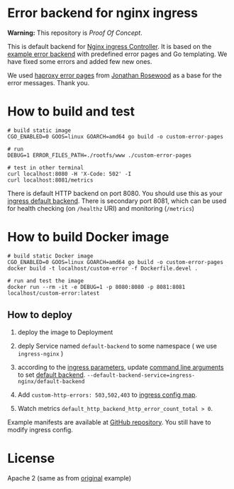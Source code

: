 # Error backend for nginx ingress

**Warning:** This repository is _Proof Of Concept_.
 
This is default backend for [Nginx ingress Controller][the-ingress]. 
It is based on the [example error backend][original] with predefined error pages and Go templating.
We have fixed some errors and added few new ones.

We used [haproxy error pages][error-pages] from [Jonathan Rosewood][jonathan] as a base for the error messages. Thank you.

# How to build and test

    # build static image
    CGO_ENABLED=0 GOOS=linux GOARCH=amd64 go build -o custom-error-pages
    
    # run 
    DEBUG=1 ERROR_FILES_PATH=./rootfs/www ./custom-error-pages
    
    # test in other terminal
    curl localhost:8080 -H 'X-Code: 502' -I
    curl localhost:8081/metrics

There is default HTTP backend on port 8080. You should use this as your [ingress default backend][default-backend].
There is secondary port 8081, which can be used for health checking (on `/healthz` URI) and monitoring (`/metrics`)

# How to build Docker image

    # build static Docker image
    CGO_ENABLED=0 GOOS=linux GOARCH=amd64 go build -o custom-error-pages
    docker build -t localhost/custom-error -f Dockerfile.devel .

    # run and test the image
    docker run --rm -it -e DEBUG=1 -p 8080:8080 -p 8081:8081 localhost/custom-error:latest

## How to deploy

1. deploy the image to Deployment

2. deply Service named `default-backend` to some namespace ( we use `ingress-nginx` )

3. according to the [ingress parameters][ingress-parameters], update [command line arguments][command-line-args] to set [default backend][default-backend].
   `--default-backend-service=ingress-nginx/default-backend`

4. Add `custom-http-errors: 503,502,403` to [ingress config map][custom-http-errors].

5. Watch metrics `default_http_backend_http_error_count_total > 0`. 

Example manifests are available at [GitHub repository][example-manifests]. You still have to modify ingress config.


# License

Apache 2 (same as from [original][original] example)


[the-ingress]: https://kubernetes.github.io/ingress-nginx/
[custom-errors]: https://kubernetes.github.io/ingress-nginx/user-guide/custom-errors/
[original]: https://github.com/kubernetes/ingress-nginx/tree/master/images/custom-error-pages
[error-pages]: https://github.com/Jonathan-Rosewood/haproxy-custom-errors
[jonathan]: https://github.com/Jonathan-Rosewood
[ingress-config]: https://kubernetes.github.io/ingress-nginx/user-guide/nginx-configuration/configmap/
[ingress-parameters]: https://kubernetes.github.io/ingress-nginx/examples/customization/custom-errors/#ingress-controller-configuration
[default-backend]: https://kubernetes.github.io/ingress-nginx/user-guide/default-backend/
[command-line-args]: https://kubernetes.github.io/ingress-nginx/user-guide/cli-arguments/
[custom-http-errors]: https://kubernetes.github.io/ingress-nginx/user-guide/nginx-configuration/configmap/#custom-http-errors
[example-manifests]: https://github.com/wftech/nginx-ingress-error-backend/tree/master/manifests

